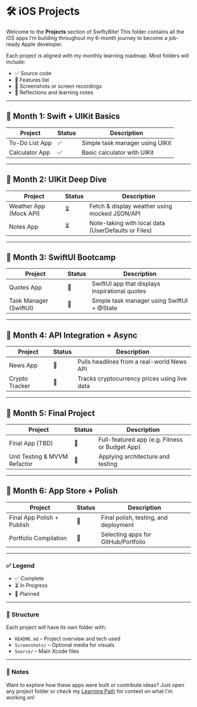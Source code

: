 # 🛠️ iOS Projects

Welcome to the **Projects** section of SwiftyBite! This folder contains all the iOS apps I’m building throughout my 6-month journey to become a job-ready Apple developer.

Each project is aligned with my monthly learning roadmap. Most folders will include:

- ✅ Source code
- 📝 Features list
- 📸 Screenshots or screen recordings
- 📄 Reflections and learning notes

---

## 📆 Month 1: Swift + UIKit Basics

| Project            | Status | Description                             |
|--------------------|--------|-----------------------------------------|
| To-Do List App     | ✅      | Simple task manager using UIKit         |
| Calculator App     | ✅      | Basic calculator with UIKit             |

---

## 📆 Month 2: UIKit Deep Dive

| Project              | Status | Description                                          |
|----------------------|--------|------------------------------------------------------|
| Weather App (Mock API) | ⏳    | Fetch & display weather using mocked JSON/API        |
| Notes App            | ⏳     | Note-taking with local data (UserDefaults or Files) |

---

## 📆 Month 3: SwiftUI Bootcamp

| Project             | Status | Description                                   |
|---------------------|--------|-----------------------------------------------|
| Quotes App          | 📝     | SwiftUI app that displays inspirational quotes |
| Task Manager (SwiftUI) | 📝  | Simple task manager using SwiftUI + @State    |

---

## 📆 Month 4: API Integration + Async

| Project              | Status | Description                                         |
|----------------------|--------|-----------------------------------------------------|
| News App             | 📝     | Pulls headlines from a real-world News API         |
| Crypto Tracker       | 📝     | Tracks cryptocurrency prices using live data       |

---

## 📆 Month 5: Final Project

| Project               | Status | Description                                  |
|-----------------------|--------|----------------------------------------------|
| Final App (TBD)       | 📝     | Full-featured app (e.g. Fitness or Budget App) |
| Unit Testing & MVVM Refactor | 📝 | Applying architecture and testing             |

---

## 📆 Month 6: App Store + Polish

| Project                 | Status | Description                          |
|-------------------------|--------|--------------------------------------|
| Final App Polish + Publish | 📝 | Final polish, testing, and deployment |
| Portfolio Compilation     | 📝 | Selecting apps for GitHub/Portfolio  |

---

### ✅ Legend

- ✅ Complete
- ⏳ In Progress
- 📝 Planned

---

### 📁 Structure

Each project will have its own folder with:

- `README.md` – Project overview and tech used
- `Screenshots/` – Optional media for visuals
- `Source/` – Main Xcode files

---

### 📌 Notes

Want to explore how these apps were built or contribute ideas? Just open any project folder or check my [Learning Path](../learning-path.md) for context on what I'm working on!

